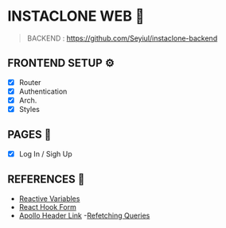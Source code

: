 # INSTACLONE WEB 📸

> BACKEND : https://github.com/Seyiul/instaclone-backend

## FRONTEND SETUP ⚙️

- [x] Router
- [x] Authentication
- [x] Arch.
- [x] Styles

## PAGES 🌈

- [x] Log In / Sigh Up

## REFERENCES 📑

- [Reactive Variables](https://www.apollographql.com/docs/react/local-state/reactive-variables/)
- [React Hook Form](https://react-hook-form.com/)
- [Apollo Header Link](https://www.apollographql.com/docs/react/networking/authentication/#header) -[Refetching Queries](https://www.apollographql.com/docs/react/data/mutations/#refetching-queries)

